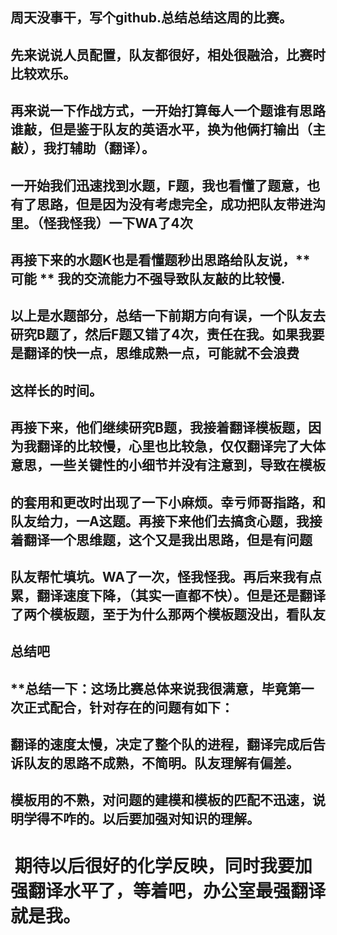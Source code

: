 ## 周天没事干，写个github.总结总结这周的比赛。
## 先来说说人员配置，队友都很好，相处很融洽，比赛时比较欢乐。
## 再来说一下作战方式，一开始打算每人一个题谁有思路谁敲，但是鉴于队友的英语水平，换为他俩打输出（主敲），我打辅助（翻译）。
## 一开始我们迅速找到水题，F题，我也看懂了题意，也有了思路，但是因为没有考虑完全，成功把队友带进沟里。（怪我怪我）一下WA了4次
## 再接下来的水题K也是看懂题秒出思路给队友说，** 可能 ** 我的交流能力不强导致队友敲的比较慢.
## 以上是水题部分，总结一下前期方向有误，一个队友去研究B题了，然后F题又错了4次，责任在我。如果我要是翻译的快一点，思维成熟一点，可能就不会浪费
## 这样长的时间。
## 再接下来，他们继续研究B题，我接着翻译模板题，因为我翻译的比较慢，心里也比较急，仅仅翻译完了大体意思，一些关键性的小细节并没有注意到，导致在模板
## 的套用和更改时出现了一下小麻烦。幸亏师哥指路，和队友给力，一A这题。再接下来他们去搞贪心题，我接着翻译一个思维题，这个又是我出思路，但是有问题
## 队友帮忙填坑。WA了一次，怪我怪我。再后来我有点累，翻译速度下降，（其实一直都不快）。但是还是翻译了两个模板题，至于为什么那两个模板题没出，看队友
## 总结吧
## **总结一下：这场比赛总体来说我很满意，毕竟第一次正式配合，针对存在的问题有如下：
## 翻译的速度太慢，决定了整个队的进程，翻译完成后告诉队友的思路不成熟，不简明。队友理解有偏差。
## 模板用的不熟，对问题的建模和模板的匹配不迅速，说明学得不咋的。以后要加强对知识的理解。
#  期待以后很好的化学反映，同时我要加强翻译水平了，等着吧，办公室最强翻译就是我。
